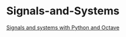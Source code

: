 # Signals-and-Systems
[Signals and systems with Python and Octave](https://haghrah.github.io/Signals-and-Systems/)
